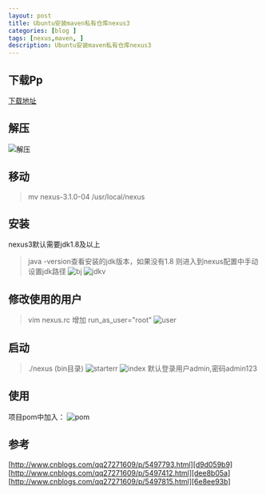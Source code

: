 ```yaml
---
layout: post
title: Ubuntu安装maven私有仓库nexus3
categories: [blog ]
tags: [nexus,maven, ]
description: Ubuntu安装maven私有仓库nexus3
---
```


## 下载Pp
[ 下载地址 ][021ed680]

  [021ed680]: https://www.sonatype.com/download-oss-sonatype "下载地址"

## 解压
  ![解压]({{site.url}}/images/2016/18/nexus/jieya.jpg)

## 移动
  >mv nexus-3.1.0-04 /usr/local/nexus

## 安装
  nexus3默认需要jdk1.8及以上
  >java -version查看安装的jdk版本，如果没有1.8
  > 则进入到nexus配置中手动设置jdk路径
  > ![bj]({{site.url}}/images/2016/18/nexus/bj.jpg)
  > ![jdkv]({{site.url}}/images/2016/18/nexus/jdkv.jpg)

## 修改使用的用户
  >vim nexus.rc
  > 增加 run_as_user="root"
  > ![user]({{site.url}}/images/2016/18/nexus/user.jpg)
  >
## 启动
 >./nexus (bin目录)
 > ![starterr]({{site.url}}/images/2016/18/nexus/starterr.jpg)
 > ![index]({{site.url}}/images/2016/18/nexus/index.jpg)
 > 默认登录用户admin,密码admin123

##  使用
项目pom中加入：
  ![pom]({{site.url}}/images/2016/18/nexus/pom.jpg)

## 参考
[http://www.cnblogs.com/qq27271609/p/5497793.html][d9d059b9]
[http://www.cnblogs.com/qq27271609/p/5497412.html][dee8b05a]
[http://www.cnblogs.com/qq27271609/p/5497815.html][6e8ee93b]

  [d9d059b9]: http://www.cnblogs.com/qq27271609/p/5497793.html "http://www.cnblogs.com/qq27271609/p/5497793.html"
  [dee8b05a]: http://www.cnblogs.com/qq27271609/p/5497412.html "http://www.cnblogs.com/qq27271609/p/5497412.html"
  [6e8ee93b]: http://www.cnblogs.com/qq27271609/p/5497815.html "http://www.cnblogs.com/qq27271609/p/5497815.html"
